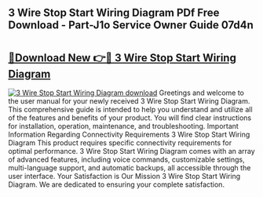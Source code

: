 ## 3 Wire Stop Start Wiring Diagram PDf Free Download - Part-J1o Service Owner Guide 07d4n

# <h2><a href="http://dfstbwd.blite.top/?on=3+Wire+Stop+Start+Wiring+Diagram">🔗Download New 👉🔴 3 Wire Stop Start Wiring Diagram</a></h2>

[![3 Wire Stop Start Wiring Diagram download](https://i.imgur.com/lujVjoI.png)](http://dfstbwd.blite.top/?on=3+Wire+Stop+Start+Wiring+Diagram)
Greetings and welcome to the user manual for your newly received 3 Wire Stop Start Wiring Diagram. This comprehensive guide is intended to help you understand and utilize all of the features and benefits of your product. You will find clear instructions for installation, operation, maintenance, and troubleshooting. Important Information Regarding Connectivity Requirements 3 Wire Stop Start Wiring Diagram This product requires specific connectivity requirements for optimal performance. 3 Wire Stop Start Wiring Diagram comes with an array of advanced features, including voice commands, customizable settings, multi-language support, and automatic backups, all accessible through the user interface. Your Satisfaction is Our Mission 3 Wire Stop Start Wiring Diagram. We are dedicated to ensuring your complete satisfaction.
